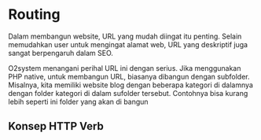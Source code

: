 
# Routing

Dalam membangun website, URL yang mudah diingat itu penting. Selain memudahkan user untuk mengingat alamat web, URL yang deskriptif juga sangat berpengaruh dalam SEO.


O2system menangani perihal URL ini dengan serius. Jika menggunakan PHP native, untuk membangun URL, biasanya dibangun dengan subfolder. Misalnya, kita memiliki website  blog dengan beberapa kategori di dalamnya dengan folder kategori di dalam sufolder tersebut. Contohnya bisa kurang lebih seperti ini folder yang akan di bangun



## Konsep HTTP Verb

